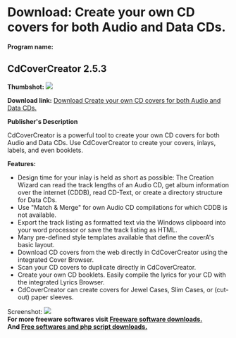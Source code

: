 # Download: Create your own CD covers for both Audio and Data CDs.

**Program name:**

## CdCoverCreator 2.5.3

  
**Thumbshot:** ![](http://www.freewarefiles.com/screenshot/cdcovercreator23_md.gif)   
  
**Download link:** [Download Create your own CD covers for both Audio and Data CDs.](http://freesoftwares.boysofts.com/CdCoverCreator_program_19849.html)  
  


**Publisher's Description**  
  


CdCoverCreator is a powerful tool to create your own CD covers for both Audio and Data CDs. Use CdCoverCreator to create your covers, inlays, labels, and even booklets. 

**Features:**

  * Design time for your inlay is held as short as possible: The Creation Wizard can read the track lengths of an Audio CD, get album information over the internet (CDDB), read CD-Text, or create a directory structure for Data CDs. 
  * Use "Match & Merge" for own Audio CD compilations for which CDDB is not available. 
  * Export the track listing as formatted text via the Windows clipboard into your word processor or save the track listing as HTML. 
  * Many pre-defined style templates available that define the coverA's basic layout. 
  * Download CD covers from the web directly in CdCoverCreator using the integrated Cover Browser. 
  * Scan your CD covers to duplicate directly in CdCoverCreator. 
  * Create your own CD booklets. Easily compile the lyrics for your CD with the integrated Lyrics Browser. 
  * CdCoverCreator can create covers for Jewel Cases, Slim Cases, or (cut-out) paper sleeves. 

  
  
Screenshot: ![](http://www.freewarefiles.com/screenshot/cdcovercreator23.gif)   
**For more freeware softwares visit [Freeware software downloads.](http://freesoftwares.boysofts.com/)**   
**And [Free softwares and php script downloads.](http://www.boysofts.com/)**
